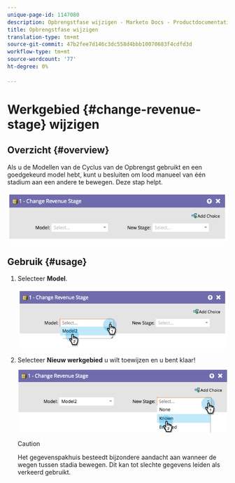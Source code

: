 ```yaml
---
unique-page-id: 1147080
description: Opbrengstfase wijzigen - Marketo Docs - Productdocumentatie
title: Opbrengstfase wijzigen
translation-type: tm+mt
source-git-commit: 47b2fee7d146c3dc558d4bbb10070683f4cdfd3d
workflow-type: tm+mt
source-wordcount: '77'
ht-degree: 0%

---
```



# Werkgebied {#change-revenue-stage} wijzigen

## Overzicht {#overview}

Als u de Modellen van de Cyclus van de Opbrengst gebruikt en een goedgekeurd model hebt, kunt u besluiten om lood manueel van één stadium aan een andere te bewegen. Deze stap helpt.

![](assets/image2014-9-22-17-3a4-3a59.png)

## Gebruik {#usage}

1. Selecteer **Model**.

   ![](assets/image2014-9-22-17-3a5-3a4.png)

1. Selecteer **Nieuw werkgebied** u wilt toewijzen en u bent klaar!

   ![](assets/image2014-9-22-17-5-8.png)

   >[!CAUTION]
   >
   >Het gegevenspakhuis besteedt bijzondere aandacht aan wanneer de wegen tussen stadia bewegen. Dit kan tot slechte gegevens leiden als verkeerd gebruikt.

